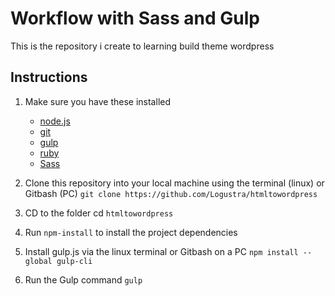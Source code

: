 # Workflow with Sass and Gulp
This is the repository i create to learning build theme wordpress

## Instructions

1. Make sure you have these installed
	- [node.js](http://nodejs.org/)
	- [git](http://git-scm.com/)
	- [gulp](http://gulpjs.com/)
	- [ruby](https://www.ruby-lang.org/)
	- [Sass](http://sass-lang.com/)

2. Clone this repository into your local machine using the terminal (linux) or Gitbash (PC) `git clone https://github.com/Logustra/htmltowordpress`
3. CD to the folder cd `htmltowordpress`
4. Run `npm-install` to install the project dependencies
5. Install gulp.js via the linux terminal or Gitbash on a PC `npm install --global gulp-cli`
6. Run the Gulp command `gulp`
